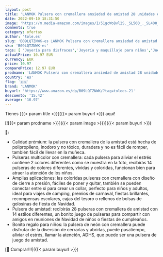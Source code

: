 ```yaml
---
layout: post
title: 'LANMOK Pulsera con cremallera ansiedad de amistad 28 unidades de pulseras coloridas ansiedad juguete sensorial niños de Navidad para aliviar el estrés y premios para fiestas de Navidad'
date: 2022-09-10 18:31:50
image: 'https://m.media-amazon.com/images/I/51gcWoBvl2S._SL500_._SL400_.jpg'
comments: true
category: ofertas
author: 'tole.es'
slug: 'B09LQTZNWK-es LANMOK Pulsera con cremallera ansiedad de amistad 28...'
sku: 'B09LQTZNWK-es'
tags: [ 'Joyería para disfraces','Joyería y maquillaje para niños','Juegos de imitación','Juguetes','Juguetes y juegos','Pulseras de juguete','lanmok','navidad','🇪🇸', ]
actualPrice: 10.97 EUR
currency: EUR
price: 10.97
comparePrice: 12.97 EUR
prodname: 'LANMOK Pulsera con cremallera ansiedad de amistad 28 unidades de pulseras coloridas ansiedad juguete sensorial niños de Navidad para aliviar el estrés y premios para fiestas de Navidad'
country: 'es'
flag: '🇪🇸'
brand: 'LANMOK'
buyurl: 'https://www.amazon.es/dp/B09LQTZNWK/?tag=tolees-21'
descuento: '15.42'
average: '10.97'
---
```


Tienes [{{< param title >}}]({{< param buyurl >}}) aqui!

[![{{< param prodname >}}]({{< param image >}})]({{< param buyurl >}})

🔎:

- Calidad prémium: la pulsera con cremallera de la amistad está hecha de polipropileno, inodoro y no tóxico, duradera y no es fácil de romper, también fácil de llevar en la muñeca.
- Pulseras multicolor con cremallera: cada pulsera para aliviar el estrés contiene 2 colores diferentes como se muestra en la foto, recibirás 14 pulseras de colores diferentes, vívidas y coloridas, funcionan bien para atraer la atención de los niños.
- Amplias aplicaciones: las coloridas pulseras con cremallera con diseño de cierre a presión, fáciles de poner y quitar, también se pueden conectar entre sí para crear un collar, perfecto para niños y adultos, ideal para viajes de camping, premios de carnaval, fiestas brillantes, recompensas escolares, cajas del tesoro o rellenos de bolsas de golosinas de fiesta de Navidad.
- Pulsera de amistad: recibirás 28 pulseras con cremallera de amistad con 14 estilos diferentes, un bonito juego de pulseras para compartir con amigos en reuniones de Navidad de niños o fiestas de cumpleaños.
- Bonito regalo para niños: la pulsera de neón con cremallera puede disfrutar de la diversión de cerrarlas y abrirlas, puede pasatiempo, aliviar el estrés, llamar la atención, ADHS, que puede ser una pulsera de juego de amistad.

[🛒 Comprar!!!]({{< param buyurl >}})
